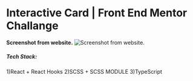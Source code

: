 # Interactive Card | Front End Mentor Challange

**Screenshot from website.**
![Screenshot from website.](https://i.ibb.co/hcdyMSB/image.png)

##### Tech Stack:
  1)React + React Hooks
  2)SCSS + SCSS MODULE
  3)TypeScript
